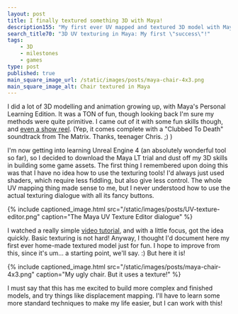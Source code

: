 ```yaml
---
layout: post
title: I finally textured something 3D with Maya!
description155: "My first ever UV mapped and textured 3D model with Maya. This opens a world of possibilities!" 
search_title70: "3D UV texturing in Maya: My first \"success\"!"
tags:
    - 3D
    - milestones
    - games
type: post
published: true
main_square_image_url: /static/images/posts/maya-chair-4x3.png
main_square_image_alt: Chair textured in Maya
---
```


I did a lot of 3D modelling and animation growing up, with Maya's Personal Learning Edition. It was a TON of fun, though looking back I'm sure my methods were quite primitive. I came out of it with some fun skills though, and [even a show reel](https://www.youtube.com/watch?v=5eBPNgupFGo). (Yep, it comes complete with a "Clubbed To Death" soundtrack from The Matrix. Thanks, teenager Chris. ;) )

I'm now getting into learning Unreal Engine 4 (an absolutely wonderful tool so far), so I decided to download the Maya LT trial and dust off my 3D skills in building some game assets. The first thing I remembered upon doing this was that I have no idea how to use the texturing tools! I'd always just used shaders, which require less fiddling, but also give less control. The whole UV mapping thing made sense to me, but I never understood how to use the actual texturing dialogue with all its fancy buttons.


{% include captioned_image.html src="/static/images/posts/UV-texture-editor.png" caption="The Maya UV Texture Editor dialogue" %}

I watched a really simple [video tutorial](https://www.youtube.com/watch?v=gJdPD3cNxz8), and with a little focus, got the idea quickly. Basic texturing is not hard! Anyway, I thought I'd document here my first ever home-made textured model just for fun. I hope to improve from this, since it's um... a starting point, we'll say. :) But here it is!

{% include captioned_image.html src="/static/images/posts/maya-chair-4x3.png" caption="My ugly chair. But it uses a texture!" %}

I must say that this has me excited to build more complex and finished models, and try things like displacement mapping. I'll have to learn some more standard techniques to make my life easier, but I can work with this!